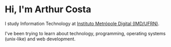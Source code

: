 # Hi, I'm Arthur Costa

I study Information Technology at [Instituto Metrópole Digital (IMD/UFRN)](https://www.metropoledigital.ufrn.br).

I've been trying to learn about technology, programming, operating systems (unix-like) and web development.
